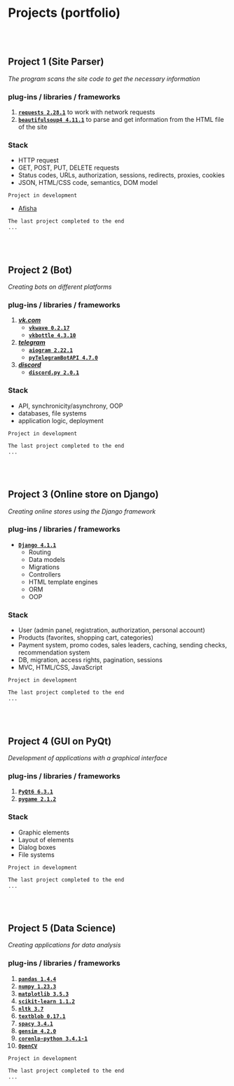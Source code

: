 # Projects (portfolio)


<br><br>


## Project 1 (Site Parser)
*The program scans the site code to get the necessary information*

### plug-ins / libraries / frameworks
1. [**`requests 2.28.1`**](https://pypi.org/project/requests/) to work with network requests
2. [**`beautifulsoup4 4.11.1`**](https://pypi.org/project/beautifulsoup4/) to parse and get information from the HTML file of the site

### Stack
- HTTP request
- GET, POST, PUT, DELETE requests
- Status codes, URLs, authorization, sessions, redirects, proxies, cookies
- JSON, HTML/CSS code, semantics, DOM model


`Project in development`
- [Afisha](https://github.com/BurdichxD4r/test_tasks_and_algorithms/blob/main/Project_one/Afisha/Afisha.py)

```
The last project completed to the end
...
```




<br><br>


## Project 2 (Bot)
*Creating bots on different platforms*

### plug-ins / libraries / frameworks
1. [***vk.com***](https://vk.com/feed)
    - [**`vkwave 0.2.17`**](https://pypi.org/project/vkwave/)
    - [**`vkbottle 4.3.10`**](https://pypi.org/project/vkbottle/)
2. [***telegram***](https://telegram.org)
    - [**`aiogram 2.22.1`**](https://pypi.org/project/aiogram/)
    - [**`pyTelegramBotAPI 4.7.0`**](https://pypi.org/project/pyTelegramBotAPI/)
3. [***discord***](https://discord.com)
    - [**`discord.py 2.0.1`**](https://pypi.org/project/discord.py/)

### Stack
- API, synchronicity/asynchrony, OOP
- databases, file systems
- application logic, deployment


`Project in development`

```
The last project completed to the end
...
```


<br><br>


## Project 3 (Online store on Django)
*Creating online stores using the Django framework*

### plug-ins / libraries / frameworks
- [**`Django 4.1.1`**](https://pypi.org/project/Django/)
    - Routing
    - Data models
    - Migrations
    - Controllers
    - HTML template engines
    - ORM
    - OOP

### Stack
- User (admin panel, registration, authorization, personal account)
- Products (favorites, shopping cart, categories)
- Payment system, promo codes, sales leaders, caching, sending checks, recommendation system
- DB, migration, access rights, pagination, sessions
- MVC, HTML/CSS, JavaScript


`Project in development`

```
The last project completed to the end
...
```


<br><br>


## Project 4 (GUI on PyQt)
*Development of applications with a graphical interface*

### plug-ins / libraries / frameworks
1. [**`PyQt6 6.3.1`**](https://pypi.org/project/PyQt6/)
2. [**`pygame 2.1.2`**](https://pypi.org/project/pygame/)

### Stack
- Graphic elements
- Layout of elements
- Dialog boxes
- File systems


`Project in development`

```
The last project completed to the end
...
```


<br><br>


## Project 5 (Data Science)
*Creating applications for data analysis*

### plug-ins / libraries / frameworks
1. [**`pandas 1.4.4`**](https://pypi.org/project/pandas/)
1. [**`numpy 1.23.3`**](https://pypi.org/project/numpy/)
1. [**`matplotlib 3.5.3`**](https://pypi.org/project/matplotlib/)
1. [**`scikit-learn 1.1.2`**](https://pypi.org/project/scikit-learn/)
1. [**`nltk 3.7`**](https://pypi.org/project/nltk/)
2. [**`textblob 0.17.1`**](https://pypi.org/project/textblob/)
3. [**`spacy 3.4.1`**](https://pypi.org/project/spacy/)
4. [**`gensim 4.2.0`**](https://pypi.org/project/gensim/)
5. [**`corenlp-python 3.4.1-1`**](https://pypi.org/project/corenlp-python/)
1. [**`OpenCV`**](https://docs.opencv.org/3.4/d6/d00/tutorial_py_root.html)


`Project in development`

```
The last project completed to the end
...
```

